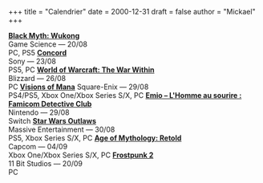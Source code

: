 +++
title = "Calendrier"
date = 2000-12-31
draft = false
author = "Mickael"
+++

**[Black Myth: Wukong](https://www.heishenhua.com)**\
Game Science — 20/08\
PC, PS5
**[Concord](https://www.playstation.com/en-ca/games/concord/)**\
Sony — 23/08\
PS5, PC
**[World of Warcraft: The War Within](https://thewarwithin.blizzard.com/fr-fr/)**\
Blizzard — 26/08\
PC
**[Visions of Mana](https://mana.square-enix-games.com/en-us)**
Square-Enix — 29/08\
PS4/PS5, Xbox One/Xbox Series S/X, PC
**[Emio – L'Homme au sourire : Famicom Detective Club](https://www.nintendo.com/fr-fr/Jeux/Jeux-Nintendo-Switch/Emio-L-Homme-au-sourire-Famicom-Detective-Club-2615498.html)**\
Nintendo — 29/08\
Switch
**[Star Wars Outlaws](https://www.ubisoft.com/fr-fr/game/star-wars/outlaws)**\
Massive Entertainment — 30/08\
PS5, Xbox Series S/X, PC
**[Age of Mythology: Retold](https://store.steampowered.com/app/1934680/Age_of_Mythology_Retold/)**\
Capcom — 04/09\
Xbox One/Xbox Series S/X, PC
**[Frostpunk 2](https://frostpunk2.com)**\
11 Bit Studios — 20/09\
PC

